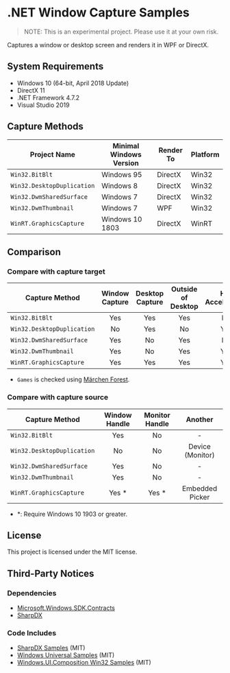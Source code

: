 # .NET Window Capture Samples

> NOTE: This is an experimental project. Please use it at your own risk.

Captures a window or desktop screen and renders it in WPF or DirectX.

## System Requirements

- Windows 10 (64-bit, April 2018 Update)
- DirectX 11
- .NET Framework 4.7.2
- Visual Studio 2019

## Capture Methods

| Project Name               | Minimal Windows Version | Render To | Platform |
| -------------------------- | ----------------------- | --------- | -------- |
| `Win32.BitBlt`             | Windows 95              | DirectX   | Win32    |
| `Win32.DesktopDuplication` | Windows 8               | DirectX   | Win32    |
| `Win32.DwmSharedSurface`   | Windows 7               | DirectX   | Win32    |
| `Win32.DwmThumbnail`       | Windows 7               | WPF       | Win32    |
| `WinRT.GraphicsCapture`    | Windows 10 1803         | DirectX   | WinRT    |

## Comparison

### Compare with capture target

| Capture Method             | Window Capture | Desktop Capture | Outside of Desktop | HW Acceleration | DirectX Games |
| -------------------------- | :------------: | :-------------: | :----------------: | :-------------: | :-----------: |
| `Win32.BitBlt`             |      Yes       |       Yes       |        Yes         |       No        |      Yes      |
| `Win32.DesktopDuplication` |       No       |       Yes       |         No         |       Yes       |      Yes      |
| `Win32.DwmSharedSurface`   |      Yes       |       No        |        Yes         |       No        |      Yes      |
| `Win32.DwmThumbnail`       |      Yes       |       No        |        Yes         |       Yes       |      Yes      |
| `WinRT.GraphicsCapture`    |      Yes       |       Yes       |        Yes         |       Yes       |      Yes      |

- `Games` is checked using [Märchen Forest](https://anemonecoronaria.sakura.ne.jp/merufore/).

### Compare with capture source

| Capture Method             | Window Handle | Monitor Handle |     Another      |
| -------------------------- | :-----------: | :------------: | :--------------: |
| `Win32.BitBlt`             |      Yes      |       No       |        -         |
| `Win32.DesktopDuplication` |      No       |       No       | Device (Monitor) |
| `Win32.DwmSharedSurface`   |      Yes      |       No       |        -         |
| `Win32.DwmThumbnail`       |      Yes      |       No       |        -         |
| `WinRT.GraphicsCapture`    |    Yes \*     |     Yes \*     | Embedded Picker  |

- \*: Require Windows 10 1903 or greater.

## License

This project is licensed under the MIT license.

## Third-Party Notices

### Dependencies

- [Microsoft.Windows.SDK.Contracts](https://www.nuget.org/packages/Microsoft.Windows.SDK.Contracts/)
- [SharpDX](https://www.nuget.org/packages/SharpDX/)

### Code Includes

- [SharpDX Samples](https://github.com/sharpdx/SharpDX-Samples) (MIT)
- [Windows Universal Samples](https://github.com/microsoft/Windows-universal-samples) (MIT)
- [Windows.UI.Composition Win32 Samples](https://github.com/microsoft/Windows.UI.Composition-Win32-Samples) (MIT)

